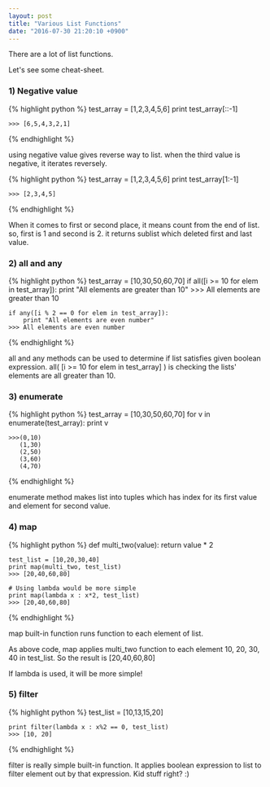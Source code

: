 ```yaml
---
layout: post
title: "Various List Functions"
date: "2016-07-30 21:20:10 +0900"
---
```


There are a lot of list functions.

Let's see some cheat-sheet.


<h3>1) Negative value </h3>

{% highlight python %}
    test_array = [1,2,3,4,5,6]
    print test_array[::-1]

    >>> [6,5,4,3,2,1]

{% endhighlight %}

using negative value gives reverse way to list. when the third value is negative, it iterates reversely.

{% highlight python %}
    test_array = [1,2,3,4,5,6]
    print test_array[1:-1]

    >>> [2,3,4,5]

{% endhighlight %}

When it comes to first or second place, it means count from the end of list. so, first is 1 and second is 2. it returns sublist which deleted first and last value.


<h3>2) all and any</h3>

{% highlight python %}
    test_array = [10,30,50,60,70]
    if all([i >= 10 for elem in test_array]):
        print "All elements are greater than 10"
    >>> All elements are greater than 10

    if any([i % 2 == 0 for elem in test_array]):
        print "All elements are even number"
    >>> All elements are even number

{% endhighlight %}

all and any methods can be used to determine if list satisfies given boolean expression. all( [i >= 10 for elem in test_array] ) is checking the lists' elements are all greater than 10.


<h3>3) enumerate</h3>

{% highlight python %}
    test_array = [10,30,50,60,70]
    for v in enumerate(test_array):
      print v

    >>>(0,10)
       (1,30)
       (2,50)
       (3,60)
       (4,70)

{% endhighlight %}

enumerate method makes list into tuples which has index for its first value and element for second value.


<h3>4) map</h3>

{% highlight python %}
    def multi_two(value):
        return value * 2

    test_list = [10,20,30,40]
    print map(multi_two, test_list)
    >>> [20,40,60,80]

    # Using lambda would be more simple
    print map(lambda x : x*2, test_list)
    >>> [20,40,60,80]

{% endhighlight %}

map built-in function runs function to each element of list.

As above code, map applies multi_two function to each element 10, 20, 30, 40 in test_list.
So the result is [20,40,60,80]

If lambda is used, it will be more simple!


<h3>5) filter</h3>

{% highlight python %}
    test_list = [10,13,15,20]

    print filter(lambda x : x%2 == 0, test_list)
    >>> [10, 20]

{% endhighlight %}

filter is really simple built-in function. It applies boolean expression to list to filter element out by that expression. Kid stuff right? :)
